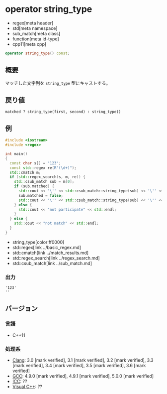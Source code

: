 # operator string_type
* regex[meta header]
* std[meta namespace]
* sub_match[meta class]
* function[meta id-type]
* cpp11[meta cpp]

```cpp
operator string_type() const;
```

## 概要
マッチした文字列を `string_type` 型にキャストする。


## 戻り値
`matched ? string_type(first, second) : string_type()`


## 例
```cpp example
#include <iostream>
#include <regex>

int main()
{
  const char s[] = "123";
  const std::regex re(R"(\d+)");
  std::cmatch m;
  if (std::regex_search(s, m, re)) {
    std::csub_match sub = m[0];
    if (sub.matched) {
      std::cout << '\'' << std::csub_match::string_type(sub) << '\'' << std::endl;
      sub.matched = false;
      std::cout << '\'' << std::csub_match::string_type(sub) << '\'' << std::endl;
    } else {
      std::cout << "not participate" << std::endl;
    }
  } else {
    std::cout << "not match" << std::endl;
  }
}
```
* string_type[color ff0000]
* std::regex[link ../basic_regex.md]
* std::cmatch[link ../match_results.md]
* std::regex_search[link ../regex_search.md]
* std::csub_match[link ../sub_match.md]

### 出力
```
'123'
''
```


## バージョン
### 言語
- C++11

### 処理系
- [Clang](/implementation.md#clang): 3.0 [mark verified], 3.1 [mark verified], 3.2 [mark verified], 3.3 [mark verified], 3.4 [mark verified], 3.5 [mark verified], 3.6 [mark verified]
- [GCC](/implementation.md#gcc): 4.9.0 [mark verified], 4.9.1 [mark verified], 5.0.0 [mark verified]
- [ICC](/implementation.md#icc): ??
- [Visual C++](/implementation.md#visual_cpp): ??
